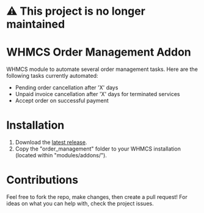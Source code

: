 # ⚠️ This project is no longer maintained

# WHMCS Order Management Addon
WHMCS module to automate several order management tasks. Here are the following tasks currently automated:
- Pending order cancellation after 'X' days
- Unpaid invoice cancellation after 'X' days for terminated services
- Accept order on successful payment

# Installation
1. Download the [latest release]([https://github.com/AdanBocardoAlvarez/WHMCS---Hooj-Action]).
2. Copy the "order_management" folder to your WHMCS installation (located within "modules/addons/").

# Contributions
Feel free to fork the repo, make changes, then create a pull request! For ideas on what you can help with, check the project issues.
